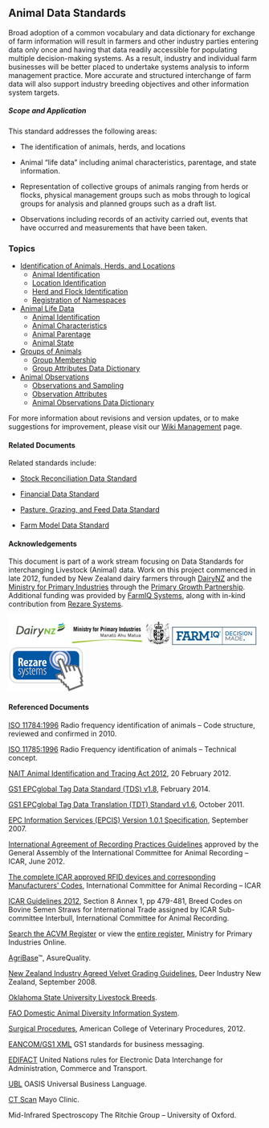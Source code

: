 ## Animal Data Standards

Broad adoption of a common vocabulary and data dictionary for exchange of farm information will result in farmers and other industry parties entering data only once and having that data readily accessible for populating multiple decision-making systems. As a result, industry and individual farm businesses will be better placed to undertake systems analysis to inform management practice. More accurate and structured interchange of farm data will also support industry breeding objectives and other information system targets.

##### Scope and Application

This standard addresses the following areas:

* The identification of animals, herds, and locations

* Animal “life data” including animal characteristics, parentage, and state information.

* Representation of collective groups of animals ranging from herds or flocks, physical management groups such as mobs through to logical groups for analysis and planned groups such as a draft list.

* Observations including records of an activity carried out, events that have occurred and measurements that have been taken.

### Topics
* [Identification of Animals, Herds, and Locations](ADS_Identification-of-Animals-Herds-and-Locations.md)
  * [Animal Identification](ADS_Identification-of-Animals-Herds-and-Locations.md#Animal-Identification)
  * [Location Identification](ADS_Identification-of-Animals-Herds-and-Locations.md#Location-Identification)
  * [Herd and Flock Identification](ADS_Identification-of-Animals-Herds-and-Locations.md#Herd-and-Flock-Identification)   
  * [Registration of Namespaces](ADS_Identification-of-Animals-Herds-and-Locations.md#Registration-of-Namespaces)
* [Animal Life Data](ADS_Animal-Life-Data.md)
  * [Animal Identification](ADS_Identification-of-Animals-Herds-and-Locations.md)
  * [Animal Characteristics](ADS_Animal-Lifecycle-Data-Dictionary.md#Animal-Life)
  * [Animal Parentage](ADS_Animal-Lifecycle-Data-Dictionary.md#Animal-Parentage)
  * [Animal State](ADS_Animal-Lifecycle-Data-Dictionary.md#Animal-State)
* [Groups of Animals](ADS_Groups-of-Animals.md)
  * [Group Membership](ADS_Animal-Lifecycle-Data-Dictionary_Group-Membership.md)
  * [Group Attributes Data Dictionary](ADS_Group-Attributes-Data-Dictionary.md)
* [Animal Observations](ADS_Animal-Observations.md)
  * [Observations and Sampling](ADS_Animal-Observations.md#Observations-and-Sampling)
  * [Observation Attributes](ADS_Animal-Observations.md#Observation-Attributes)
  * [Animal Observations Data Dictionary](ADS_Animal-Observations-Data-Dictionary.md)

For more information about revisions and version updates, or to make suggestions for improvement, please visit our [Wiki Management](ADS_Wiki-Management.md) page.

#### Related Documents

Related standards include:

* [Stock Reconciliation Data Standard](https://github.com/Datalinker-Org/Farm-Data-Standards/blob/master/Stock%20Reconciliation/README.md)

* [Financial Data Standard](https://github.com/Datalinker-Org/Farm-Data-Standards/blob/master/Financial%20Data%20Standard/README.md)

* [Pasture, Grazing, and Feed Data Standard](https://github.com/Datalinker-Org/Farm-Data-Standards/blob/master/Pasture%20Graze%20and%20Feed/README.md)

* [Farm Model Data Standard](https://github.com/Datalinker-Org/Farm-Data-Standards/blob/master/Farm%20Model/README.md)

#### Acknowledgements  

This document is part of a work stream focusing on Data Standards for interchanging Livestock (Animal) data. Work on this project commenced in late 2012, funded by New Zealand dairy farmers through [DairyNZ](https://www.dairynz.co.nz/) and the [Ministry for Primary Industries](https://www.mpi.govt.nz/) through the [Primary Growth Partnership](https://www.mpi.govt.nz/funding-and-programmes/sustainable-food-and-fibre-futures/primary-growth-partnership/).  Additional funding was provided by [FarmIQ Systems](https://farmiq.co.nz/), along with in-kind contribution from [Rezare Systems](https://www.rezare.co.nz/).

![DairyNZLogo](https://github.com/Datalinker-Org/Farm-Data-Standards/blob/master/Images/DairyNZ.png)
![MPILogo](https://github.com/Datalinker-Org/Farm-Data-Standards/blob/master/Images/MPI.png)
![FARMIQLogo](https://github.com/Datalinker-Org/Farm-Data-Standards/blob/master/Images/FarmIQ.png)
![RezareSystemsLogo](https://github.com/Datalinker-Org/Farm-Data-Standards/blob/master/Images/RezareSystems.png)

#### Referenced Documents

[ISO 11784:1996](http://www.iso.org/iso/home/store/catalogue_tc/catalogue_detail.htm?csnumber=25881) Radio frequency identification of animals – Code structure, reviewed and confirmed in 2010.

[ISO 11785:1996](http://www.iso.org/iso/home/store/catalogue_tc/catalogue_detail.htm?csnumber=19982) Radio Frequency identification of animals – Technical concept.

[NAIT Animal Identification and Tracing Act 2012](http://www.legislation.govt.nz/act/public/2012/0002/latest/DLM3430220.html), 20 February 2012.

[GS1 EPCglobal Tag Data Standard (TDS) v1.8](http://www.gs1.org/sites/default/files/docs/tds/TDS_1_8_Standard_20140203.pdf), February 2014. 

[GS1 EPCglobal Tag Data Translation (TDT) Standard v1.6](http://www.gs1.org/gsmp/kc/epcglobal/tdt/tdt_1_6_RatifiedStd-20111012-i2.pdf), October 2011. 

[EPC Information Services (EPCIS) Version 1.0.1 Specification](http://www.gs1.org/gsmp/kc/epcglobal/epcis/epcis_1_0_1-standard-20070921.pdf), September 2007. 

[International Agreement of Recording Practices Guidelines](https://www.icar.org/index.php/icar-recording-guidelines/) approved by the General Assembly of the International Committee for Animal Recording – ICAR, June 2012.  

[The complete ICAR approved RFID devices and corresponding Manufacturers' Codes](https://www.icar.org/index.php/rfid-devices-with-full-certification/), International Committee for Animal Recording – ICAR

[ICAR Guidelines 2012](https://interbull.org/ib/icarbreedcodes), Section 8 Annex 1, pp 479-481, Breed Codes on Bovine Semen Straws for International Trade assigned by ICAR Sub-committee Interbull, International Committee for Animal Recording.  

[Search the ACVM Register](https://eatsafe.nzfsa.govt.nz/web/public/acvm-register) or view the [entire register](http://www.nzfsa.govt.nz/images/acvm/RegisteredRegistrations.csv), Ministry for Primary Industries Online.

[AgriBase](https://www.asurequality.com/our-solutions/agribase/)™, AsureQuality.

[New Zealand Industry Agreed Velvet Grading Guidelines](https://www.deernz.org.nz/assets/Deer-Hub/Velvet-and-antlers/Grading-Wapiti_2008_16.pdf), Deer Industry New Zealand, September 2008.

[Oklahoma State University Livestock Breeds](http://www.ansi.okstate.edu/breeds/).

[FAO Domestic Animal Diversity Information System](http://www.fao.org/dad-is/data/en/).

[Surgical Procedures](https://www.acvs.org/sites/default/files/files/Residency/Procedures/Large%20Animal%20Surgical%20Procedures%20as%20of%2012-1-2020.pdf), American College of Veterinary Procedures, 2012.

[EANCOM/GS1 XML](http://www.gs1.org/gsmp/kc/ecom/eancom_overview) GS1 standards for business messaging.

[EDIFACT](http://www.unece.org/cefact/edifact/welcome.html) United Nations rules for Electronic Data Interchange for Administration, Commerce and Transport.

[UBL](http://docs.oasis-open.org/ubl/os-UBL-2.1/UBL-2.1.html) OASIS Universal Business Language.  

[CT Scan](http://www.mayoclinic.org/tests-procedures/ct-scan/basics/definition/prc-20014610) Mayo Clinic.

Mid-Infrared Spectroscopy The Ritchie Group – University of Oxford.
